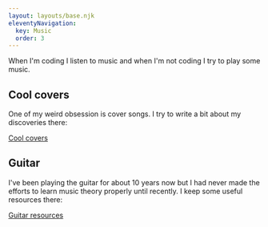 ```yaml
---
layout: layouts/base.njk
eleventyNavigation:
  key: Music
  order: 3
---
```


When I'm coding I listen to music and when I'm not coding I try to play some music.

## Cool covers

One of my weird obsession is cover songs. I try to write a bit about my discoveries there:

[Cool covers](/coolcovers/)

## Guitar

I've been playing the guitar for about 10 years now but I had never made the efforts to learn music theory properly until recently. I keep some useful resources there:

[Guitar resources](/guitar/)
